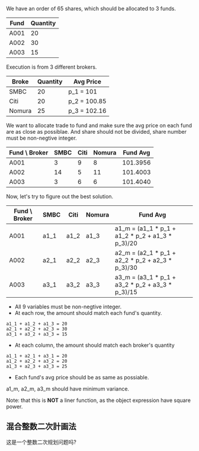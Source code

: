 We have an order of 65 shares, which should be allocated to 3 funds.

| Fund | Quantity |
| ---- | -------- |
| A001 | 20       |
| A002 | 30       |
| A003 | 15       |

Execution is from 3 different brokers.

| Broke  | Quantity | Avg Price |
| ------ | -------- | --------- |
| SMBC   | 20       | p_1 = 101       |
| Citi   | 20       | p_2 = 100.85    |
| Nomura | 25       | p_3 = 102.16    |

We want to allocate trade to fund and make sure
the avg price on each fund are as close as possiblae.
And share should not be divided, share number must be non-negtive integer.

| Fund \ Broker | SMBC | Citi | Nomura | Fund Avg |
| ------------- | ---- | ---- | ------ | -------- |
| A001          | 3    | 9    | 8      | 101.3956 |
| A002          | 14   | 5    | 11     | 101.4003 |
| A003          | 3    | 6    | 6      | 101.4040 |



Now, let's try to figure out the best solution.

| Fund \ Broker | SMBC | Citi | Nomura | Fund Avg                                         |
| ------------- | ---- | ---- | ------ | ------------------------------------------------ |
| A001          | a1_1 | a1_2 | a1_3   | a1_m = (a1_1 * p_1 + a1_2 * p_2 + a1_3 * p_3)/20 |
| A002          | a2_1 | a2_2 | a2_3   | a2_m = (a2_1 * p_1 + a2_2 * p_2 + a2_3 * p_3)/30 |
| A003          | a3_1 | a3_2 | a3_3   | a3_m = (a3_1 * p_1 + a3_2 * p_2 + a3_3 * p_3)/15 |

- All 9 variables must be non-negtive integer.
- At each row, the amount should match each fund's quantity.
```
a1_1 + a1_2 + a1_3 = 20
a2_1 + a2_2 + a2_3 = 30
a3_1 + a3_2 + a3_3 = 15
```
- At each column, the amount should match each broker's quantity
```
a1_1 + a2_1 + a3_1 = 20
a1_2 + a2_2 + a3_2 = 20
a1_3 + a2_3 + a3_3 = 25
```
- Each fund's avg price should be as same as possiable.

a1_m, a2_m, a3_m should have minimum variance.

Note: that this is **NOT** a liner function, as the object expression have square power.

## 混合整数二次計画法

这是一个整数二次规划问题吗?

